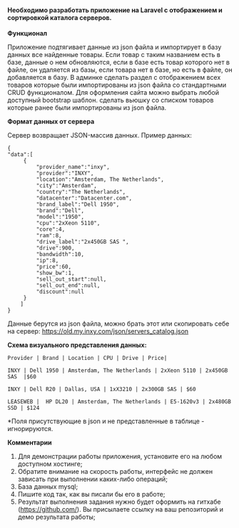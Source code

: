 #### Необходимо разработать приложение на Laravel с отображением и сортировкой каталога серверов.


**Функционал**

Приложение подтягивает данные из json файла и импортирует в базу данных все найденные товары. Если товар с таким названием есть в базе, данные о нем обновляются, если в базе есть товар которого нет в файле, он удаляется из базы, если товара нет в базе, но есть в файле, он добавляется в базу. 
В админке сделать раздел с отображением всех товаров которые были импортированы из json файла со стандартными CRUD функционалом.
Для оформления сайта можно выбрать любой доступный bootstrap шаблон.
сделать вьюшку со списком товаров которые ранее были импортированы из json файла.



**Формат данных от сервера**

Сервер возвращает JSON-массив данных. Пример данных:
```
{
"data":[
   	 {
   		 "provider_name":"inxy",
   		 "provider":"INXY",
   		 "location":"Amsterdam, The Netherlands",
   		 "city":"Amsterdam",
   		 "country":"The Netherlands",
   		 "datacenter":"Datacenter.com",
   		 "brand_label":"Dell 1950",
   		 "brand":"Dell",
   		 "model":"1950",
   		 "cpu":"2xXeon 5110",
   		 "core":4,
   		 "ram":8,
   		 "drive_label":"2x450GB SAS ",
   		 "drive":900,
   		 "bandwidth":10,
   		 "ip":8,
   		 "price":60,
   		 "show_bw":1,
   		 "sell_out_start":null,
   		 "sell_out_end":null,
   		 "discount":null
   	 }
    ]
}
```

Данные берутся из json файла, можно брать этот или скопировать себе на сервер:
https://old.my.inxy.com/json/servers_catalog.json

**Схема визуального представления данных:**
```
Provider | Brand | Location | CPU | Drive | Price| 

INXY | Dell 1950 | Amsterdam, The Netherlands | 2xXeon 5110 | 2x450GB SAS  |$60

INXY | Dell R20 | Dallas, USA | 1xX3210 | 2x300GB SAS | $60

LEASEWEB |  HP DL20 | Amsterdam, The Netherlands | E5-1620v3 | 2x480GB SSD | $124
```
*Поля присутствующие в json и не представленные в таблице - игнорируются.

**Комментарии**

1. Для демонстрации работы приложения, установите его на любом доступном хостинге;
1. Обратите внимание на скорость работы, интерфейс не должен зависать при выполнении каких-либо операций;
1. База данных mysql;
1. Пишите код так, как вы писали бы его в работе;
1. Результат выполнения задания нужно будет оформить на гитхабе (https://github.com/). Вы присылаете ссылку на ваш репозиторий и демо результата работы;



